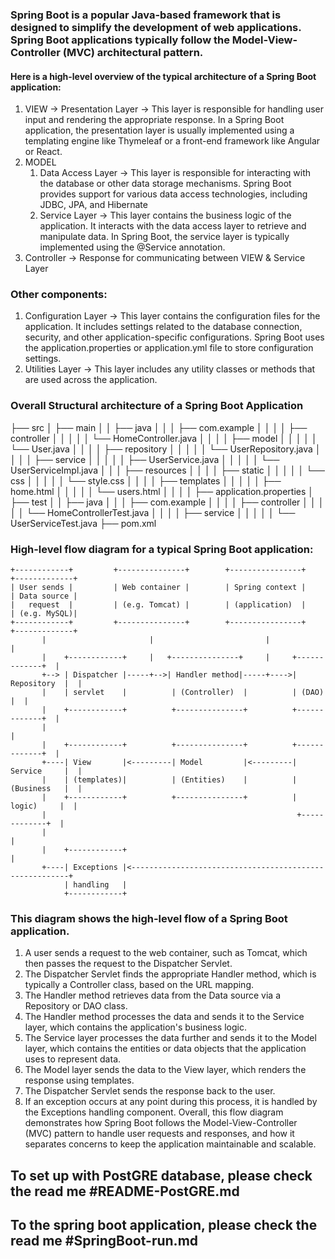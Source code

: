 ### Spring Boot is a popular Java-based framework that is designed to simplify the development of web applications. Spring Boot applications typically follow the Model-View-Controller (MVC) architectural pattern.

#### Here is a high-level overview of the typical architecture of a Spring Boot application:
1. VIEW -> Presentation Layer -> This layer is responsible for handling user input and rendering the appropriate response. In a Spring Boot application, the presentation layer is usually implemented using a templating engine like Thymeleaf or a front-end framework like Angular or React.
2. MODEL 
   1. Data Access Layer -> This layer is responsible for interacting with the database or other data storage mechanisms. Spring Boot provides support for various data access technologies, including JDBC, JPA, and Hibernate
   2. Service Layer -> This layer contains the business logic of the application. It interacts with the data access layer to retrieve and manipulate data. In Spring Boot, the service layer is typically implemented using the @Service annotation.
3. Controller -> Response for communicating between VIEW & Service Layer

### Other components:
1. Configuration Layer -> This layer contains the configuration files for the application. It includes settings related to the database connection, security, and other application-specific configurations. Spring Boot uses the application.properties or application.yml file to store configuration settings.
2. Utilities Layer -> This layer includes any utility classes or methods that are used across the application.

### Overall Structural architecture of a Spring Boot Application 
   ├── src
   │   ├── main
   │   │   ├── java
   │   │   │   ├── com.example
   │   │   │   │   ├── controller
   │   │   │   │   │   └── HomeController.java
   │   │   │   │   ├── model
   │   │   │   │   │   └── User.java
   │   │   │   │   ├── repository
   │   │   │   │   │   └── UserRepository.java
   │   │   │   │   ├── service
   │   │   │   │   │   ├── UserService.java
   │   │   │   │   │   └── UserServiceImpl.java
   │   │   │   ├── resources
   │   │   │   │   ├── static
   │   │   │   │   │   └── css
   │   │   │   │   │       └── style.css
   │   │   │   │   ├── templates
   │   │   │   │   │   ├── home.html
   │   │   │   │   │   └── users.html
   │   │   │   │   ├── application.properties
   │   ├── test
   │   │   ├── java
   │   │   │   ├── com.example
   │   │   │   │   ├── controller
   │   │   │   │   │   └── HomeControllerTest.java
   │   │   │   │   ├── service
   │   │   │   │   │   └── UserServiceTest.java
   ├── pom.xml


###  High-level flow diagram for a typical Spring Boot application:
    +------------+         +---------------+        +----------------+        +-------------+
    | User sends |         | Web container |        | Spring context |        | Data source |
    |   request  |         | (e.g. Tomcat) |        | (application)  |        | (e.g. MySQL)|
    +------------+         +---------------+        +----------------+        +-------------+
           |                       |                         |                        |
           |    +------------+     |   +---------------+     |     +-------------+  |
           +--> | Dispatcher |-----+-->| Handler method|-----+---->| Repository  |  |
           |    | servlet    |          | (Controller)  |          | (DAO)       |  |
           |    +------------+          +---------------+          +-------------+  |
           |                                                                             |
           |    +------------+          +---------------+          +-------------+  |
           +----| View       |<---------| Model         |<---------| Service     |  |
           |    | (templates)|          | (Entities)    |          | (Business   |  |
           |    +------------+          +---------------+          |  logic)     |  |
           |                                                        +-------------+  |
           |                                                                             |
           |    +------------+                                                         |
           +----| Exceptions |<--------------------------------------------------------+
                | handling   |
                +------------+


### This diagram shows the high-level flow of a Spring Boot application.
1. A user sends a request to the web container, such as Tomcat, which then passes the request to the Dispatcher Servlet.
2. The Dispatcher Servlet finds the appropriate Handler method, which is typically a Controller class, based on the URL mapping.
3. The Handler method retrieves data from the Data source via a Repository or DAO class.
4. The Handler method processes the data and sends it to the Service layer, which contains the application's business logic.
5. The Service layer processes the data further and sends it to the Model layer, which contains the entities or data objects that the application uses to represent data.
6. The Model layer sends the data to the View layer, which renders the response using templates. 
7. The Dispatcher Servlet sends the response back to the user. 
8. If an exception occurs at any point during this process, it is handled by the Exceptions handling component.
Overall, this flow diagram demonstrates how Spring Boot follows the Model-View-Controller (MVC) pattern to handle user requests and responses, and how it separates concerns to keep the application maintainable and scalable.


## To set up with PostGRE database, please check the read me #README-PostGRE.md 

## To the spring boot application, please check the read me #SpringBoot-run.md